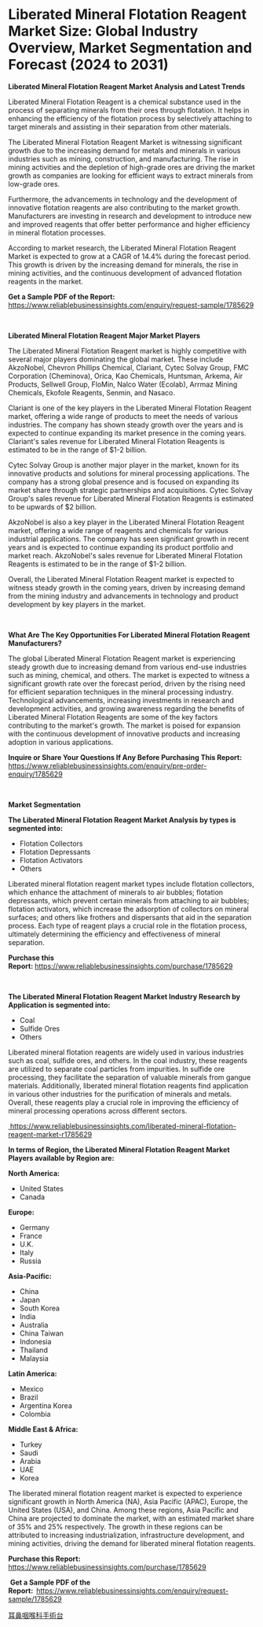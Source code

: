 <p><h1>Liberated Mineral Flotation Reagent Market Size: Global Industry Overview, Market Segmentation and Forecast (2024 to 2031)</h1></p><p><strong>Liberated Mineral Flotation Reagent Market Analysis and Latest Trends</strong></p>
<p><p>Liberated Mineral Flotation Reagent is a chemical substance used in the process of separating minerals from their ores through flotation. It helps in enhancing the efficiency of the flotation process by selectively attaching to target minerals and assisting in their separation from other materials.</p><p>The Liberated Mineral Flotation Reagent Market is witnessing significant growth due to the increasing demand for metals and minerals in various industries such as mining, construction, and manufacturing. The rise in mining activities and the depletion of high-grade ores are driving the market growth as companies are looking for efficient ways to extract minerals from low-grade ores.</p><p>Furthermore, the advancements in technology and the development of innovative flotation reagents are also contributing to the market growth. Manufacturers are investing in research and development to introduce new and improved reagents that offer better performance and higher efficiency in mineral flotation processes.</p><p>According to market research, the Liberated Mineral Flotation Reagent Market is expected to grow at a CAGR of 14.4% during the forecast period. This growth is driven by the increasing demand for minerals, the rise in mining activities, and the continuous development of advanced flotation reagents in the market.</p></p>
<p><strong>Get a Sample PDF of the Report:&nbsp;</strong> <a href="https://www.reliablebusinessinsights.com/enquiry/request-sample/1785629">https://www.reliablebusinessinsights.com/enquiry/request-sample/1785629</a></p>
<p>&nbsp;</p>
<p><strong>Liberated Mineral Flotation Reagent Major Market Players</strong></p>
<p><p>The Liberated Mineral Flotation Reagent market is highly competitive with several major players dominating the global market. These include AkzoNobel, Chevron Phillips Chemical, Clariant, Cytec Solvay Group, FMC Corporation (Cheminova), Orica, Kao Chemicals, Huntsman, Arkema, Air Products, Sellwell Group, FloMin, Nalco Water (Ecolab), Arrmaz Mining Chemicals, Ekofole Reagents, Senmin, and Nasaco.</p><p>Clariant is one of the key players in the Liberated Mineral Flotation Reagent market, offering a wide range of products to meet the needs of various industries. The company has shown steady growth over the years and is expected to continue expanding its market presence in the coming years. Clariant's sales revenue for Liberated Mineral Flotation Reagents is estimated to be in the range of $1-2 billion.</p><p>Cytec Solvay Group is another major player in the market, known for its innovative products and solutions for mineral processing applications. The company has a strong global presence and is focused on expanding its market share through strategic partnerships and acquisitions. Cytec Solvay Group's sales revenue for Liberated Mineral Flotation Reagents is estimated to be upwards of $2 billion.</p><p>AkzoNobel is also a key player in the Liberated Mineral Flotation Reagent market, offering a wide range of reagents and chemicals for various industrial applications. The company has seen significant growth in recent years and is expected to continue expanding its product portfolio and market reach. AkzoNobel's sales revenue for Liberated Mineral Flotation Reagents is estimated to be in the range of $1-2 billion.</p><p>Overall, the Liberated Mineral Flotation Reagent market is expected to witness steady growth in the coming years, driven by increasing demand from the mining industry and advancements in technology and product development by key players in the market.</p></p>
<p>&nbsp;</p>
<p><strong>What Are The Key Opportunities For Liberated Mineral Flotation Reagent Manufacturers?</strong></p>
<p><p>The global Liberated Mineral Flotation Reagent market is experiencing steady growth due to increasing demand from various end-use industries such as mining, chemical, and others. The market is expected to witness a significant growth rate over the forecast period, driven by the rising need for efficient separation techniques in the mineral processing industry. Technological advancements, increasing investments in research and development activities, and growing awareness regarding the benefits of Liberated Mineral Flotation Reagents are some of the key factors contributing to the market's growth. The market is poised for expansion with the continuous development of innovative products and increasing adoption in various applications.</p></p>
<p><strong>Inquire or Share Your Questions If Any Before Purchasing This Report:</strong> <a href="https://www.reliablebusinessinsights.com/enquiry/pre-order-enquiry/1785629">https://www.reliablebusinessinsights.com/enquiry/pre-order-enquiry/1785629</a></p>
<p>&nbsp;</p>
<p><strong>Market Segmentation</strong></p>
<p><strong>The Liberated Mineral Flotation Reagent Market Analysis by types is segmented into:</strong></p>
<p><ul><li>Flotation Collectors</li><li>Flotation Depressants</li><li>Flotation Activators</li><li>Others</li></ul></p>
<p><p>Liberated mineral flotation reagent market types include flotation collectors, which enhance the attachment of minerals to air bubbles; flotation depressants, which prevent certain minerals from attaching to air bubbles; flotation activators, which increase the adsorption of collectors on mineral surfaces; and others like frothers and dispersants that aid in the separation process. Each type of reagent plays a crucial role in the flotation process, ultimately determining the efficiency and effectiveness of mineral separation.</p></p>
<p><strong>Purchase this Report:&nbsp;</strong><a href="https://www.reliablebusinessinsights.com/purchase/1785629">https://www.reliablebusinessinsights.com/purchase/1785629</a></p>
<p>&nbsp;</p>
<p><strong>The Liberated Mineral Flotation Reagent Market Industry Research by Application is segmented into:</strong></p>
<p><ul><li>Coal</li><li>Sulfide Ores</li><li>Others</li></ul></p>
<p><p>Liberated mineral flotation reagents are widely used in various industries such as coal, sulfide ores, and others. In the coal industry, these reagents are utilized to separate coal particles from impurities. In sulfide ore processing, they facilitate the separation of valuable minerals from gangue materials. Additionally, liberated mineral flotation reagents find application in various other industries for the purification of minerals and metals. Overall, these reagents play a crucial role in improving the efficiency of mineral processing operations across different sectors.</p></p>
<p><a href="https://www.reliablebusinessinsights.com/liberated-mineral-flotation-reagent-market-r1785629">&nbsp;https://www.reliablebusinessinsights.com/liberated-mineral-flotation-reagent-market-r1785629</a></p>
<p><strong>In terms of Region, the Liberated Mineral Flotation Reagent Market Players available by Region are:</strong></p>
<p>
    <p> <strong> North America: </strong>
        <ul>
            <li>United States</li>
            <li>Canada</li>
        </ul>
        </p> 
    <p> <strong> Europe: </strong>
        <ul>
            <li>Germany</li>
            <li>France</li>
            <li>U.K.</li>
            <li>Italy</li>
            <li>Russia</li>
        </ul>
        </p> 
    <p> <strong> Asia-Pacific: </strong>
        <ul>
            <li>China</li>
            <li>Japan</li>
            <li>South Korea</li>
            <li>India</li>
            <li>Australia</li>
            <li>China Taiwan</li>
            <li>Indonesia</li>
            <li>Thailand</li>
            <li>Malaysia</li>
        </ul>
        </p> 
    <p> <strong> Latin America: </strong>
        <ul>
            <li>Mexico</li>
            <li>Brazil</li>
            <li>Argentina Korea</li>
            <li>Colombia</li>
        </ul>
        </p> 
    <p> <strong> Middle East & Africa: </strong>
        <ul>
            <li>Turkey</li>
            <li>Saudi</li>
            <li>Arabia</li>
            <li>UAE</li>
            <li>Korea</li>
        </ul>
    </p>
    </p>
<p><p>The liberated mineral flotation reagent market is expected to experience significant growth in North America (NA), Asia Pacific (APAC), Europe, the United States (USA), and China. Among these regions, Asia Pacific and China are projected to dominate the market, with an estimated market share of 35% and 25% respectively. The growth in these regions can be attributed to increasing industrialization, infrastructure development, and mining activities, driving the demand for liberated mineral flotation reagents.</p></p>
<p><strong>Purchase this Report: </strong><a href="https://www.reliablebusinessinsights.com/purchase/1785629">https://www.reliablebusinessinsights.com/purchase/1785629</a></p>
<p>&nbsp;<strong>Get a Sample PDF of the Report:&nbsp;&nbsp;</strong><a href="https://www.reliablebusinessinsights.com/enquiry/request-sample/1785629">https://www.reliablebusinessinsights.com/enquiry/request-sample/1785629</a></p>
<p><strong></strong></p>
<p><p><a href="https://github.com/nxboeu02965442/Market-Research-Report-List-3/blob/main/7209338127145.md">耳鼻咽喉科手術台</a></p></p>